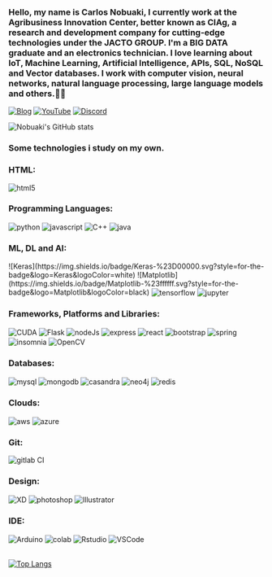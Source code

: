 
### Hello, my name is Carlos Nobuaki, I currently work at the Agribusiness Innovation Center, better known as CIAg, a research and development company for cutting-edge technologies under the JACTO GROUP. I'm a BIG DATA graduate and an electronics technician. I love learning about IoT, Machine Learning, Artificial Intelligence, APIs, SQL, NoSQL and Vector databases. I work with computer vision, neural networks, natural language processing, large language models and others.👨‍💻

[![Blog](https://img.shields.io/website-up-down-green-red/http/monip.org.svg)](https://arrendamentoonline.com.br)
[![YouTube](https://img.shields.io/badge/YouTube-FF0000?style=for-the-badge&logo=youtube&logoColor=white)](https://www.youtube.com/channel/UCnObIFxwnfFdx2Mq2KLpwRw)
[![Discord](https://img.shields.io/badge/Discord-7289DA?style=for-the-badge&logo=discord&logoColor=white)](https://discord.com/channels/951552049991004230/951552049991004234)


![Nobuaki's GitHub stats](https://github-readme-stats.vercel.app/api?username=CarlosNobuaki&show_icons=true&theme=tokyonight)

### Some technologies i study on my own.
### HTML:

<div style ="display: inline_block">
    <img align="center" alt="html5" src="https://img.shields.io/badge/HTML5-E34F26?style=for-the-badge&logo=html5&logoColor=white">
</div>

### Programming Languages:
<div style ="display: inline_block">
    <img align="center" alt="python" src="https://img.shields.io/badge/Python-3776AB?style=for-the-badge&logo=python&logoColor=white">
    <img align="center" alt="javascript" src="https://img.shields.io/badge/JavaScript-F7DF1E?style=for-the-badge&logo=javascript&logoColor=black">   
    <img align="center" alt="C++" src="https://img.shields.io/badge/C%2B%2B-00599C?style=for-the-badge&logo=c%2B%2B&logoColor=white">    
    <img align="center" alt="java" src="https://img.shields.io/badge/Java-ED8B00?style=for-the-badge&logo=java&logoColor=white">  
</div>

### ML, DL and AI:
<div style ="display: inline_block">
    ![Keras](https://img.shields.io/badge/Keras-%23D00000.svg?style=for-the-badge&logo=Keras&logoColor=white)
    ![Matplotlib](https://img.shields.io/badge/Matplotlib-%23ffffff.svg?style=for-the-badge&logo=Matplotlib&logoColor=black)
    <img align="center" alt="tensorflow" src="https://img.shields.io/badge/TensorFlow-FF6F00?style=for-the-badge&logo=tensorflow&logoColor=white">
    <img align="center" alt="jupyter" src="https://img.shields.io/badge/Made%20with-Jupyter-orange?style=for-the-badge&logo=Jupyter">
</div>

### Frameworks, Platforms and Libraries:

<div style ="display: inline_block">  
    <img align="center" alt="CUDA" src="https://img.shields.io/badge/cuda-000000.svg?style=for-the-badge&logo=nVIDIA&logoColor=green">
    <img align="center" alt="Flask" src="https://img.shields.io/badge/flask-%23000.svg?style=for-the-badge&logo=flask&logoColor=white">
    <img align="center" alt="nodeJs" src="https://img.shields.io/badge/Node.js-43853D?style=for-the-badge&logo=node.js&logoColor=white">    
    <img align="center" alt="express" src="https://img.shields.io/badge/Express.js-404D59?style=for-the-badge">
    <img align="center" alt="react" src="https://img.shields.io/badge/React-20232A?style=for-the-badge&logo=react&logoColor=61DAFB">
    <img align="center" alt="bootstrap" src="https://img.shields.io/badge/Bootstrap-563D7C?style=for-the-badge&logo=bootstrap&logoColor=white">
    <img align="center" alt="spring" src="https://img.shields.io/badge/Spring-6DB33F?style=for-the-badge&logo=spring&logoColor=white">
    <img align="center" alt="insomnia" src="https://img.shields.io/badge/Insomnia-black?style=for-the-badge&logo=insomnia&logoColor=5849BE">
     <img align="center" alt="OpenCV" src="https://img.shields.io/badge/opencv-%23white.svg?style=for-the-badge&logo=opencv&logoColor=white">
    
</div>

### Databases:
<div style ="display: inline_block"> 
    <img align="center" alt="mysql" src="https://img.shields.io/badge/MySQL-00000F?style=for-the-badge&logo=mysql&logoColor=white">
    <img align="center" alt="mongodb" src="https://img.shields.io/badge/MongoDB-4EA94B?style=for-the-badge&logo=mongodb&logoColor=white">       
    <img align="center" alt="casandra" src="https://img.shields.io/badge/Cassandra-1287B1?style=for-the-badge&logo=apache%20cassandra&logoColor=white">
    <img align="center" alt="neo4j" src="https://img.shields.io/badge/Neo4j-018bff?style=for-the-badge&logo=neo4j&logoColor=white">
    <img align="center" alt="redis" src="https://img.shields.io/badge/redis-%23DD0031.svg?&style=for-the-badge&logo=redis&logoColor=white">   
</div>

### Clouds:
<div style ="display: inline_block">
    <img align="center" alt="aws" src="https://img.shields.io/badge/AWS-%23FF9900.svg?style=for-the-badge&logo=amazon-aws&logoColor=white">
     <img align="center" alt="azure" src="https://img.shields.io/badge/Microsoft_Azure-0089D6?style=for-the-badge&logo=microsoft-azure&logoColor=white">
</div>

### Git:
<div style ="display: inline_block">
    <img align="center" alt="gitlab CI" src="https://img.shields.io/badge/gitlab%20ci-%23181717.svg?style=for-the-badge&logo=gitlab&logoColor=white">

### Design:
<div style ="display: inline_block">
    <img align="center" alt="XD" src="https://img.shields.io/badge/Adobe%20XD-470137?style=for-the-badge&logo=Adobe%20XD&logoColor=#FF61F6">
    <img align="center" alt="photoshop" src="https://img.shields.io/badge/Adobe%20Photoshop-31A8FF?style=for-the-badge&logo=Adobe%20Photoshop&logoColor=black">
    <img align="center" alt="Illustrator" src="https://img.shields.io/badge/Adobe%20Illustrator-FF9A00?style=for-the-badge&logo=adobe%20illustrator&logoColor=white">
</div>

### IDE:
<div style ="display: inline_block">
    <img align="center" alt="Arduino" src="https://img.shields.io/badge/Arduino_IDE-00979D?style=for-the-badge&logo=arduino&logoColor=white">
    <img align="center" alt="colab" src="https://img.shields.io/badge/Colab-F9AB00?style=for-the-badge&logo=googlecolab&color=525252">
    <img align="center" alt="Rstudio" src="https://img.shields.io/badge/RStudio-75AADB?style=for-the-badge&logo=RStudio&logoColor=white">
    <img align="center" alt="VSCode" src="https://img.shields.io/badge/Visual_Studio_Code-0078D4?style=for-the-badge&logo=visual%20studio%20code&logoColor=white">
</div></br>

[![Top Langs](https://github-readme-stats.vercel.app/api/top-langs/?username=CarlosNobuaki)](https://github.com/anuraghazra/github-readme-stats)


